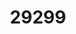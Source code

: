 ---
title: '29299'
categories:
  - VML1S
  - VES1S
  - PLS1
description: Access and use facilities and services in the community (Supported Learning)
pdf: 'https://www.nzqa.govt.nz/nqfdocs/units/pdf/29299.pdf'
level: '1'
credits: '4'
assessment: Internal
---